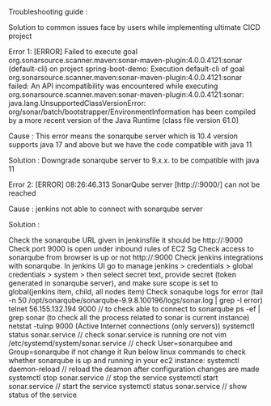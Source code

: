 Troubleshooting guide :


Solution to common issues face by users while implementing ultimate CICD project



Error 1: 
[ERROR] Failed to execute goal org.sonarsource.scanner.maven:sonar-maven-plugin:4.0.0.4121:sonar (default-cli) on project spring-boot-demo: Execution default-cli of goal org.sonarsource.scanner.maven:sonar-maven-plugin:4.0.0.4121:sonar failed: An API incompatibility was encountered while executing org.sonarsource.scanner.maven:sonar-maven-plugin:4.0.0.4121:sonar: java.lang.UnsupportedClassVersionError: org/sonar/batch/bootstrapper/EnvironmentInformation has been compiled by a more recent version of the Java Runtime (class file version 61.0)

Cause : This error means the sonarqube server which is 10.4 version supports java 17 and above but we have the code compatible with java 11 

Solution : Downgrade sonarqube server to 9.x.x. to be compatible with java 11


Error 2:
[ERROR] 08:26:46.313 SonarQube server [http://<ec2-public-ip>:9000/] can not be reached
   
Cause : jenkins not able to connect with sonarqube server

Solution :

Check the sonarqube URL given in jenkinsfile it should be http://<public-ec2-ip>:9000
Check port 9000 is open under inbound rules of EC2 Sg
Check access to sonarqube from browser is up or not http://<public-ec2-ip>:9000
Check jenkins integrations with sonarqube. In jenkins UI go to manage jenkins > credentials > global credentials > system >  then select secret text, provide secret (token generated in sonarqube server), and make sure scope is set to global(jenkins item, child, all nodes item)
Check sonaqube logs for error (tail -n 50 /opt/sonarqube/sonarqube-9.9.8.100196/logs/sonar.log | grep -I error)
telnet 56.155.132.194 9000 // to check able to connect to sonarqube
ps -ef | grep sonar (to check all the process related to sonar is current instance)
netstat -tulnp 9000 (Active Internet connections (only servers))
systemctl status sonar.service // check sonar.service is running ore not 
vim /etc/systemd/system/sonar.service // check User=sonarqubee and Group=sonarqube if not change it
Run below linux commands to check whether sonarqube is up and running in your ec2 instance:
systemctl daemon-reload // reload the deamon after configuration changes are made
systemctl stop  sonar.service // stop the service
systemctl start  sonar.service // start the service
systemctl status sonar.service // show status of the service
